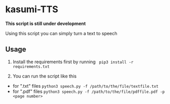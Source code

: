 # kasumi-TTS

**This script is still under development**

Using this script you can simply turn a text to speech


## Usage
1. Install the requirements first by running
``` pip3 install -r requirements.txt```

2. You can run the script like this 
  - for ".txt" files
  ```python3 speech.py -f /path/to/the/file/textfile.txt```
  - for ".pdf" files
  ```python3 speech.py -f /path/to/the/file/pdffile.pdf -p <page number>```
  
